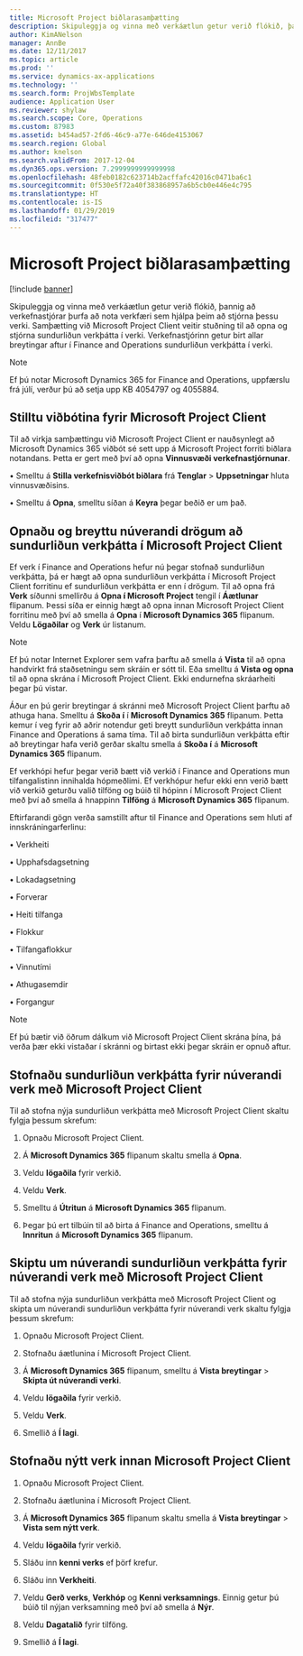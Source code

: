 ```yaml
---
title: Microsoft Project biðlarasamþætting
description: Skipuleggja og vinna með verkáætlun getur verið flókið, þannig að verkefnastjórar þurfa að nota verkfæri sem hjálpa þeim að stjórna þessu verki. Samþætting við Microsoft Project Client veitir stuðning til að opna og stjórna sundurliðun verkþátta í verki.
author: KimANelson
manager: AnnBe
ms.date: 12/11/2017
ms.topic: article
ms.prod: ''
ms.service: dynamics-ax-applications
ms.technology: ''
ms.search.form: ProjWbsTemplate
audience: Application User
ms.reviewer: shylaw
ms.search.scope: Core, Operations
ms.custom: 87983
ms.assetid: b454ad57-2fd6-46c9-a77e-646de4153067
ms.search.region: Global
ms.author: knelson
ms.search.validFrom: 2017-12-04
ms.dyn365.ops.version: 7.2999999999999998
ms.openlocfilehash: 48feb0182c623714b2acffafc42016c0471ba6c1
ms.sourcegitcommit: 0f530e5f72a40f383868957a6b5cb0e446e4c795
ms.translationtype: HT
ms.contentlocale: is-IS
ms.lasthandoff: 01/29/2019
ms.locfileid: "317477"
---
```

# <a name="microsoft-project-client-integration"></a>Microsoft Project biðlarasamþætting

[!include [banner](../includes/banner.md)]

Skipuleggja og vinna með verkáætlun getur verið flókið, þannig að verkefnastjórar þurfa að nota verkfæri sem hjálpa þeim að stjórna þessu verki. Samþætting við Microsoft Project Client veitir stuðning til að opna og stjórna sundurliðun verkþátta í verki. Verkefnastjórinn getur birt allar breytingar aftur í Finance and Operations sundurliðun verkþátta í verki.

> [!NOTE]
> Ef þú notar Microsoft Dynamics 365 for Finance and Operations, uppfærslu frá júlí, verður þú að setja upp KB 4054797 og 4055884.

## <a name="configure-the-microsoft-project-client-add-in"></a>Stilltu viðbótina fyrir Microsoft Project Client
Til að virkja samþættingu við Microsoft Project Client er nauðsynlegt að Microsoft Dynamics 365 viðbót sé sett upp á Microsoft Project forriti biðlara notandans. Þetta er gert með því að opna **Vinnusvæði verkefnastjórnunar**.

• Smelltu á **Stilla verkefnisviðbót biðlara** frá **Tenglar** > **Uppsetningar** hluta vinnusvæðisins.

• Smelltu á **Opna**, smelltu síðan á **Keyra** þegar beðið er um það.

## <a name="open-and-edit-an-existing-draft-work-breakdown-structure-in-microsoft-project-client"></a>Opnaðu og breyttu núverandi drögum að sundurliðun verkþátta í Microsoft Project Client
Ef verk í Finance and Operations hefur nú þegar stofnað sundurliðun verkþátta, þá er hægt að opna sundurliðun verkþátta í Microsoft Project Client forritinu ef sundurliðun verkþátta er enn í drögum. Til að opna frá **Verk** síðunni smellirðu á **Opna í Microsoft Project** tengil í **Áætlunar** flipanum. Þessi síða er einnig hægt að opna innan Microsoft Project Client forritinu með því að smella á **Opna** í **Microsoft Dynamics 365** flipanum. Veldu **Lögaðilar** og **Verk** úr listanum.

> [!NOTE]
> Ef þú notar Internet Explorer sem vafra þarftu að smella á **Vista** til að opna handvirkt frá staðsetningu sem skráin er sótt til. Eða smelltu á **Vista og opna** til að opna skrána í Microsoft Project Client. Ekki endurnefna skráarheiti þegar þú vistar.

Áður en þú gerir breytingar á skránni með Microsoft Project Client þarftu að athuga hana. Smelltu á **Skoða í** í **Microsoft Dynamics 365** flipanum. Þetta kemur í veg fyrir að aðrir notendur geti breytt sundurliðun verkþátta innan Finance and Operations á sama tíma. Til að birta sundurliðun verkþátta eftir að breytingar hafa verið gerðar skaltu smella á **Skoða í** á **Microsoft Dynamics 365** flipanum.

Ef verkhópi hefur þegar verið bætt við verkið í Finance and Operations mun tilfangalistinn innihalda hópmeðlimi. Ef verkhópur hefur ekki enn verið bætt við verkið geturðu valið tilföng og búið til hópinn í Microsoft Project Client með því að smella á hnappinn **Tilföng** á **Microsoft Dynamics 365** flipanum. 

Eftirfarandi gögn verða samstillt aftur til Finance and Operations sem hluti af innskráningarferlinu:

• Verkheiti

• Upphafsdagsetning

• Lokadagsetning

• Forverar

• Heiti tilfanga

• Flokkur

• Tilfangaflokkur

• Vinnutími

• Athugasemdir

• Forgangur

> [!NOTE]
> Ef þú bætir við öðrum dálkum við Microsoft Project Client skrána þína, þá verða þær ekki vistaðar í skránni og birtast ekki þegar skráin er opnuð aftur.

## <a name="create-the-work-breakdown-structure-for-an-existing-project-using-microsoft-project-client"></a>Stofnaðu sundurliðun verkþátta fyrir núverandi verk með Microsoft Project Client
Til að stofna nýja sundurliðun verkþátta með Microsoft Project Client skaltu fylgja þessum skrefum:


1.  Opnaðu Microsoft Project Client.

2.  Á **Microsoft Dynamics 365** flipanum skaltu smella á **Opna**.

3.  Veldu **lögaðila** fyrir verkið.

4.  Veldu **Verk**.

5.  Smelltu á **Útritun** á **Microsoft Dynamics 365** flipanum.

6.  Þegar þú ert tilbúin til að birta á Finance and Operations, smelltu á **Innritun** á **Microsoft Dynamics 365** flipanum.

## <a name="replace-the-existing-work-breakdown-structure-for-an-existing-project-using-microsoft-project-client"></a>Skiptu um núverandi sundurliðun verkþátta fyrir núverandi verk með Microsoft Project Client
Til að stofna nýja sundurliðun verkþátta með Microsoft Project Client og skipta um núverandi sundurliðun verkþátta fyrir núverandi verk skaltu fylgja þessum skrefum:

1.  Opnaðu Microsoft Project Client.

2.  Stofnaðu áætlunina í Microsoft Project Client.

3.  Á **Microsoft Dynamics 365** flipanum, smelltu á **Vista breytingar** > **Skipta út núverandi verki**.

4.  Veldu **lögaðila** fyrir verkið.

5.  Veldu **Verk**.

6.  Smellið á **Í lagi**.

## <a name="create-a-new-project-from-within-microsoft-project-client"></a>Stofnaðu nýtt verk innan Microsoft Project Client


1.  Opnaðu Microsoft Project Client.

2.  Stofnaðu áætlunina í Microsoft Project Client.

3.  Á **Microsoft Dynamics 365** flipanum skaltu smella á **Vista breytingar** > **Vista sem nýtt verk**.

4.  Veldu **lögaðila** fyrir verkið.

5.  Sláðu inn **kenni verks** ef þörf krefur.

6.  Sláðu inn **Verkheiti**.

7.  Veldu **Gerð verks**, **Verkhóp** og **Kenni verksamnings**. Einnig getur þú búið til nýjan verksamning með því að smella á **Nýr**.

8.  Veldu **Dagatalið** fyrir tilföng.

11. Smellið á **Í lagi**.
